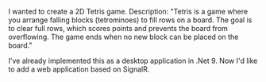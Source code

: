 I wanted to create a 2D Tetris game. Description:
"Tetris is a game where you arrange falling blocks (tetrominoes) to fill rows on a board. The goal is to clear full rows, which scores points and prevents the board from overflowing. The game ends when no new block can be placed on the board."

I've already implemented this as a desktop application in .Net 9. Now I'd like to add a web application based on SignalR.